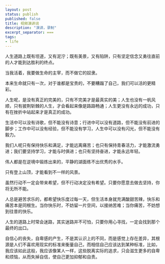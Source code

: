 ```yaml
---
layout: post
status: publish
published: false
title: 视频演讲词
description: "演讲，录制"
excerpt_separator: ===
tags:
- life
---
```



人生道路上既有坦道，又有泥泞；既有美景，又有陷阱，只有坚定信念又勇往直前的人才能到达胜利的终点。

当我活着，我要做生命的主宰，而不做它的奴隶。

本来生命就只有一次，对于谁都是宝贵的，不要糟蹋了自己，我们可以活的更精彩。

人生呢，是没有真正的完美的，只有不完美才是最真实的美；人生也没有一帆风顺，只有披荆斩棘的人生，才会看起来像是路路畅通；人生更没有永远的成功，只有在挫折中站起来才是真正的成功。

生活中可以没有诗歌，但不能没有诗意；行进中可以没有道路，但不能没有前进的脚步；工作中可以没有经验，但不能没有学习，人生中可以没有闪光，但不能没有毅力。

我们人呢只有保持快乐和满足，才能远离痛苦；也只有保持青春活力，才能激流勇进；我们要坚持学习，才能与时俱进；也只有坚持奋进，才能永远年轻。

伟人都是在逆境中锻炼出来的，平静的湖面练不出优秀的水手。

只有登上山顶，才能看到不一样的风景。

虽然行动不一定会带来希望，但不行动决定没有希望。只要你愿意去做去坚持，你将无所不能。

人总是避苦求乐的，都希望快乐度过每一天，但生活本身就充满酸甜苦辣，快乐和痛苦本是同根生。当你快乐时，不妨留一片空间，以接纳苦难；当你痛苦，不妨想到往昔的快乐。

人生的道路上时常会迷路，其实迷路并不可怕，只要你用心寻找，一定会找到那个最终的出口。

自信心的丧失，自卑感的产生，不是其认识上的不同，而是感觉上存在差异，其根源是人们不喜欢用现实的标准来衡量自己，而相信自己应该达到某种标准，比如，我应该如此这般，我应该像某人一样，这些脱离实际的追求，只会滋生更多的自卑和烦恼，从而失掉自信，使自己更加抑郁和自责。


